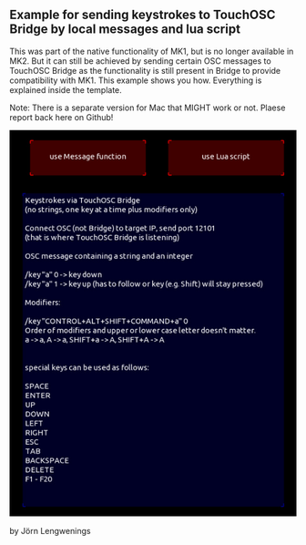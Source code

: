 ## Example for sending keystrokes to TouchOSC Bridge by local messages and lua script

This was part of the native functionality of MK1, but is no longer available in MK2.
But it can still be achieved by sending certain OSC messages to TouchOSC Bridge as the functionality 
is still present in Bridge to provide compatibility with MK1.
This example shows you how. Everything is explained inside the template.

Note: There is a separate version for Mac that MIGHT work or not.
Plaese report back here on Github!

![send_keystrokes](Keystroke_Button.jpg)

by Jörn Lengwenings
